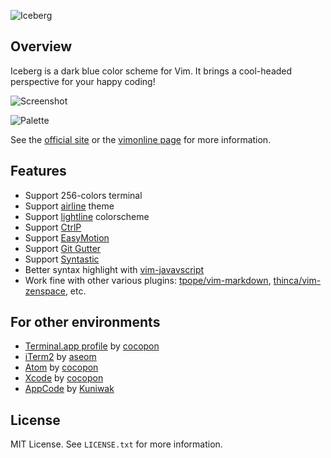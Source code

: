 ![Iceberg](https://cocopon.github.io/iceberg.vim/assets/github/title.png)




Overview
--------
Iceberg is a dark blue color scheme for Vim. It brings a cool-headed perspective
for your happy coding!

![Screenshot](http://cocopon.github.io/iceberg.vim/assets/github/screenshot.png)

![Palette](https://cocopon.github.io/iceberg.vim/assets/github/palette.png)

See the [official site](http://cocopon.github.io/iceberg.vim/) or the
[vimonline page](http://www.vim.org/scripts/script.php?script_id=4820) for more
information.




Features
--------
- Support 256-colors terminal
- Support [airline](https://github.com/vim-airline/vim-airline/) theme
- Support [lightline](https://github.com/itchyny/lightline.vim) colorscheme
- Support [CtrlP](https://github.com/ctrlpvim/ctrlp.vim)
- Support [EasyMotion](https://github.com/easymotion/vim-easymotion)
- Support [Git Gutter](https://github.com/airblade/vim-gitgutter)
- Support [Syntastic](http://github.com/vim-syntastic/syntastic)
- Better syntax highlight with [vim-javavscript](https://github.com/pangloss/vim-javascript)
- Work fine with other various plugins: [tpope/vim-markdown](https://github.com/tpope/vim-markdown), [thinca/vim-zenspace](https://github.com/thinca/vim-zenspace), etc.




For other environments
----------------------
- [Terminal.app profile](http://cocopon.me/app/vim-iceberg/) by [cocopon](https://github.com/cocopon)
- [iTerm2](https://github.com/aseom/dotfiles/blob/master/osx/iterm2/iceberg.itermcolors) by [aseom](https://github.com/aseom)
- [Atom](https://github.com/cocopon/atom-iceberg-syntax/) by [cocopon](https://github.com/cocopon)
- [Xcode](https://github.com/cocopon/xcode-iceberg) by [cocopon](https://github.com/cocopon)
- [AppCode](https://github.com/Kuniwak/iceberg.icls) by [Kuniwak](https://github.com/Kuniwak)




License
-------
MIT License. See `LICENSE.txt` for more information.
